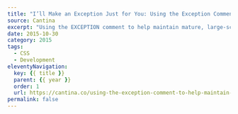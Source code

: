 ```yaml
---
title: "I’ll Make an Exception Just for You: Using the Exception Comment to Help Maintain Mature, Large-scale Sass Projects"
source: Cantina
excerpt: "Using the EXCEPTION comment to help maintain mature, large-scale Sass projects"
date: 2015-10-30
category: 2015
tags:
  - CSS
  - Development
eleventyNavigation:
  key: {{ title }}
  parent: {{ year }}
  order: 1
  url: https://cantina.co/using-the-exception-comment-to-help-maintain-mature-large-scale-sass-projects/
permalink: false
---
```

